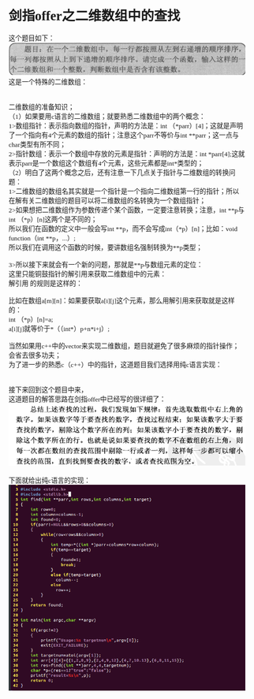 <html>
<head>
  <title>剑指offer之二维数组中的查找</title>
  <basefont face="微软雅黑" size="2" />
  <meta http-equiv="Content-Type" content="text/html;charset=utf-8" />
  <meta name="exporter-version" content="Evernote Windows/302292 (zh-CN); Windows/10.0.10586 (Win64);"/>
  <style>
    body, td {
      font-family: 微软雅黑;
      font-size: 10pt;
    }
  </style>
</head>
<body>
<a name="1917"/>
<h1>剑指offer之二维数组中的查找</h1>

<div>
<span><div>这个题目如下：</div><div><img src="source/Image.png" type="image/png"/></div><div>这是一个特殊的二维数组：</div><div><br/></div><div><br/></div><div>二维数组的准备知识；</div><div>（1）如果要用c语言的二维数组；就要熟悉二维数组中的两个概念：</div><div>1&gt;数组指针：表示指向数组的指针，声明的方法是：int （*parr）[4]；这就是声明了一个指向有4个元素的数组的指针；注意这个parr不等价与int **parr；这一点与char类型有所不同；</div><div>2&gt;指针数组：表示一个数组中存放的元素是指针：声明的方法是：int *parr[4];这就表示parr是一个数组这个数组有4个元素，这些元素都是int*类型的；</div><div>（2）明白了这两个概念之后，还有注意一下几点关于指针与二维数组的转换问题：</div><div>1&gt;二维数组的数组名其实就是一个指针是一个指向二维数组第一行的指针；所以在解有关二维数组的题目可以将二维数组的名转换为一个数组指针；</div><div>2&gt;如果想把二维数组作为参数传递个某个函数，一定要注意转换；注意，int **p与int （*p）[n]这两个是不同的；</div><div>所以我们在函数的定义中一般会写int **p，而不会写成int（*p）[n]；比如：void function（int **p，...）;</div><div>所以我们在调用这个函数的时候，要讲数组名强制转换为**p类型；</div><div><br/></div><div>3&gt;所以接下来就会有一个新的问题，那就是**p与数组元素的定位：</div><div>这里只能铜鼓指针的解引用来获取二维数组中的元素：</div><div>解引用 的规则是这样的：</div><div><br/></div><div>比如在数组a[m][n]：如果要获取a[i][j]这个元素，那么用解引用来获取就是这样的：</div><div>int （*p）[n]=a;</div><div>a[i][j]就等价于*（（int*）p+n*i+j）;</div><div><br/></div><div>当然如果用c++中的vector来实现二维数组，题目就避免了很多麻烦的指针操作；会省去很多功夫；</div><div>为了进一步的熟悉c（c++）中的指针，这道题目我们选择用纯c语言实现：</div><div><br/></div><div><br/></div><div>接下来回到这个题目中来，</div><div>这道题目的解答思路在剑指offer中已经写的很详细了：</div><div><img src="source/Image [1].png" type="image/png"/></div><div><br/></div><div>下面就给出纯c语言的实现：</div><div><img src="source/Image [2].png" type="image/png"/></div></span>
</div></body></html>

